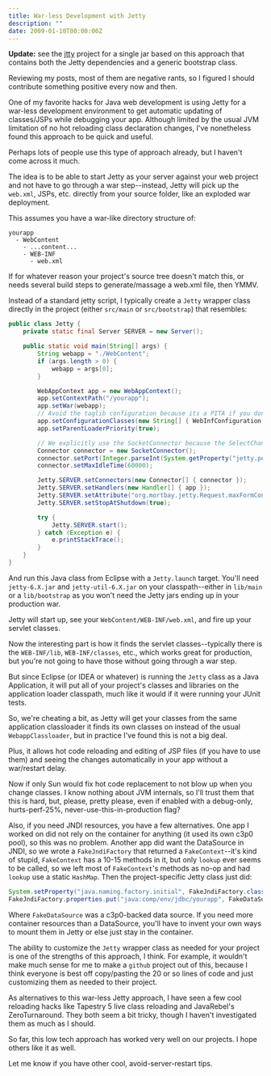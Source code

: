 ```yaml
---
title: War-less Development with Jetty
description: ""
date: 2009-01-10T00:00:00Z
---
```



**Update:** see the [jtty](http://github.com/stephenh/jtty) project for a single jar based on this approach that contains both the Jetty dependencies and a generic bootstrap class.

Reviewing my posts, most of them are negative rants, so I figured I should contribute something positive every now and then.

One of my favorite hacks for Java web development is using Jetty for a war-less development environment to get automatic updating of classes/JSPs while debugging your app. Although limited by the usual JVM limitation of no hot reloading class declaration changes, I've nonetheless found this approach to be quick and useful.

Perhaps lots of people use this type of approach already, but I haven't come across it much.

The idea is to be able to start Jetty as your server against your web project and not have to go through a war step--instead, Jetty will pick up the `web.xml`, JSPs, etc. directly from your source folder, like an exploded war deployment.

This assumes you have a war-like directory structure of:

```plain
yourapp
  - WebContent
    - ...content...
    - WEB-INF
      - web.xml
```

If for whatever reason your project's source tree doesn't match this, or needs several build steps to generate/massage a web.xml file, then YMMV.

Instead of a standard jetty script, I typically create a `Jetty` wrapper class directly in the project (either `src/main` or `src/bootstrap`) that resembles:

```java
public class Jetty {
    private static final Server SERVER = new Server();

    public static void main(String[] args) {
        String webapp = "./WebContent";
        if (args.length > 0) {
            webapp = args[0];
        }

        WebAppContext app = new WebAppContext();
        app.setContextPath("/yourapp");
        app.setWar(webapp);
        // Avoid the taglib configuration because its a PITA if you don't have a net connection
        app.setConfigurationClasses(new String[] { WebInfConfiguration.class.getName(), WebXmlConfiguration.class.getName() });
        app.setParentLoaderPriority(true);

        // We explicitly use the SocketConnector because the SelectChannelConnector locks files
        Connector connector = new SocketConnector();
        connector.setPort(Integer.parseInt(System.getProperty("jetty.port", "8080")));
        connector.setMaxIdleTime(60000);

        Jetty.SERVER.setConnectors(new Connector[] { connector });
        Jetty.SERVER.setHandlers(new Handler[] { app });
        Jetty.SERVER.setAttribute("org.mortbay.jetty.Request.maxFormContentSize", 0);
        Jetty.SERVER.setStopAtShutdown(true);

        try {
            Jetty.SERVER.start();
        } catch (Exception e) {
            e.printStackTrace();
        }
    }
}
```

And run this Java class from Eclipse with a `Jetty.launch` target. You'll need `jetty-6.X.jar` and `jetty-util-6.X.jar` on your classpath--either in `lib/main` or a `lib/bootstrap` as you won't need the Jetty jars ending up in your production war.

Jetty will start up, see your `WebContent/WEB-INF/web.xml`, and fire up your servlet classes.

Now the interesting part is how it finds the servlet classes--typically there is the `WEB-INF/lib`, `WEB-INF/classes`, etc., which works great for production, but you're not going to have those without going through a war step.

But since Eclipse (or IDEA or whatever) is running the `Jetty` class as a Java Application, it will put all of your project's classes and libraries on the application loader classpath, much like it would if it were running your JUnit tests.

So, we're cheating a bit, as Jetty will get your classes from the same application classloader it finds its own classes on instead of the usual `WebappClassloader`, but in practice I've found this is not a big deal.

Plus, it allows hot code reloading and editing of JSP files (if you have to use them) and seeing the changes automatically in your app without a war/restart delay.

Now if only Sun would fix hot code replacement to not blow up when you change classes. I know nothing about JVM internals, so I'll trust them that this is hard, but, please, pretty please, even if enabled with a debug-only, hurts-perf-25%, never-use-this-in-production flag?

Also, if you need JNDI resources, you have a few alternatives. One app I worked on did not rely on the container for anything (it used its own c3p0 pool), so this was no problem. Another app did want the DataSource in JNDI, so we wrote a `FakeJndiFactory` that returned a `FakeContext`--it's kind of stupid, `FakeContext` has a 10-15 methods in it, but only `lookup` ever seems to be called, so we left most of `FakeContext`'s methods as no-op and had `lookup` use a static `HashMap`. Then the project-specific Jetty class just did:

```java
System.setProperty("java.naming.factory.initial", FakeJndiFactory.class.getName());
FakeJndiFactory.properties.put("java:comp/env/jdbc/yourapp", FakeDataSource.getDataSource());
```

Where `FakeDataSource` was a c3p0-backed data source. If you need more container resources than a DataSource, you'll have to invent your own ways to mount them in Jetty or else just stay in the container.

The ability to customize the `Jetty` wrapper class as needed for your project is one of the strengths of this approach, I think. For example, it wouldn't make much sense for me to make a `github` project out of this, because I think everyone is best off copy/pasting the 20 or so lines of code and just customizing them as needed to their project.

As alternatives to this war-less Jetty approach, I have seen a few cool reloading hacks like Tapestry 5 live class reloading and JavaRebel's ZeroTurnaround. They both seem a bit tricky, though I haven't investigated them as much as I should.

So far, this low tech approach has worked very well on our projects. I hope
others like it as well.

Let me know if you have other cool, avoid-server-restart tips.

